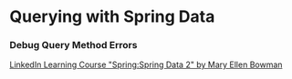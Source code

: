 # Querying with Spring Data
### Debug Query Method Errors

[LinkedIn Learning Course "Spring:Spring Data 2" by Mary Ellen Bowman](https://www.linkedin.com/learning/spring-spring-data)
